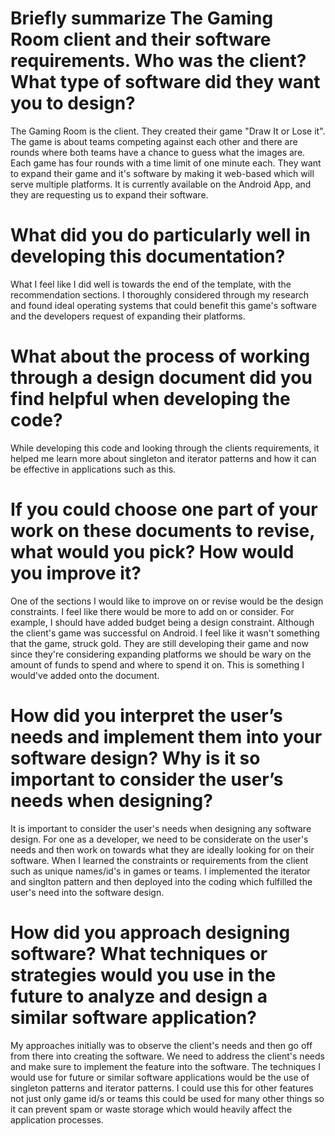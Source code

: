 # Briefly summarize The Gaming Room client and their software requirements. Who was the client? What type of software did they want you to design?
The Gaming Room is the client. They created their game "Draw It or Lose it". The game is about teams competing against each other and there are rounds where both teams have a chance to guess what the images are. Each game has four rounds with a time limit of one minute each. They want to expand their game and it's software by making it web-based which will serve multiple platforms. It is currently available on the Android App, and they are requesting us to expand their software.

# What did you do particularly well in developing this documentation?
What I feel like I did well is towards the end of the template, with the recommendation sections. I thoroughly considered through my research and found ideal operating systems that could benefit this game's software and the developers request of expanding their platforms.

# What about the process of working through a design document did you find helpful when developing the code?
While developing this code and looking through the clients requirements, it helped me learn more about singleton and iterator patterns and how it can be effective in applications such as this. 

# If you could choose one part of your work on these documents to revise, what would you pick? How would you improve it?
One of the sections I would like to improve on or revise would be the design constraints. I feel like there would be more to add on or consider. For example, I should have added budget being a design constraint. Although the client's game was successful on Android. I feel like it wasn't something that the game, struck gold. They are still developing their game and now since they're considering expanding platforms we should be wary on the amount of funds to spend and where to spend it on. This is something I would've added onto the document.

# How did you interpret the user’s needs and implement them into your software design? Why is it so important to consider the user’s needs when designing?
It is important to consider the user's needs when designing any software design. For one as a developer, we need to be considerate on the user's needs and then work on towards what they are ideally looking for on their software. When I learned the constraints or requirements from the client such as unique names/id's in games or teams. I implemented the iterator and singlton pattern and then deployed into the coding which fulfilled the user's need into the software design.

# How did you approach designing software? What techniques or strategies would you use in the future to analyze and design a similar software application?
My approaches initially was to observe the client's needs and then go off from there into creating the software. We need to address the client's needs and make sure to implement the feature into the software. The techniques I would use for future or similar software applications would be the use of singleton patterns and iterator patterns. I could use this for other features not just only game id/s or teams this could be used for many other things so it can prevent spam or waste storage which would heavily affect the application processes. 
